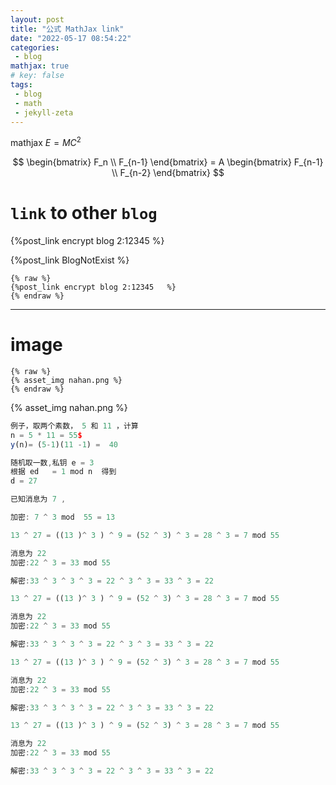 ```yaml
---
layout: post
title: "公式 MathJax link"
date: "2022-05-17 08:54:22"
categories: 
 - blog 
mathjax: true 
# key: false 
tags:
 - blog
 - math
 - jekyll-zeta
---
```


mathjax $E=MC^2$

$$
\begin{bmatrix}
  F_n \\ 
  F_{n-1}
\end{bmatrix}
= A \begin{bmatrix}
  F_{n-1} \\ 
  F_{n-2}
\end{bmatrix}
$$



# `link` to other `blog`
{%post_link encrypt blog 2:12345 %}

{%post_link BlogNotExist %}


```
{% raw %}
{%post_link encrypt blog 2:12345   %}
{% endraw %}
```

---

# image
```
{% raw %}
{% asset_img nahan.png %}
{% endraw %}
```
{% asset_img nahan.png %}


 
 ``` javascript
例子，取两个素数， 5 和 11 ，计算  
n = 5 * 11 = 55$
y(n)= (5-1)(11 -1) =  40

随机取一数,私钥 e = 3 
根据 ed   = 1 mod n  得到
d = 27

已知消息为 7 , 

加密: 7 ^ 3 mod  55 = 13

13 ^ 27 = ((13 )^ 3 ) ^ 9 = (52 ^ 3) ^ 3 = 28 ^ 3 = 7 mod 55

消息为 22
加密:22 ^ 3 = 33 mod 55

解密:33 ^ 3 ^ 3 ^ 3 = 22 ^ 3 ^ 3 = 33 ^ 3 = 22

13 ^ 27 = ((13 )^ 3 ) ^ 9 = (52 ^ 3) ^ 3 = 28 ^ 3 = 7 mod 55

消息为 22
加密:22 ^ 3 = 33 mod 55

解密:33 ^ 3 ^ 3 ^ 3 = 22 ^ 3 ^ 3 = 33 ^ 3 = 22

13 ^ 27 = ((13 )^ 3 ) ^ 9 = (52 ^ 3) ^ 3 = 28 ^ 3 = 7 mod 55

消息为 22
加密:22 ^ 3 = 33 mod 55

解密:33 ^ 3 ^ 3 ^ 3 = 22 ^ 3 ^ 3 = 33 ^ 3 = 22

13 ^ 27 = ((13 )^ 3 ) ^ 9 = (52 ^ 3) ^ 3 = 28 ^ 3 = 7 mod 55

消息为 22
加密:22 ^ 3 = 33 mod 55

解密:33 ^ 3 ^ 3 ^ 3 = 22 ^ 3 ^ 3 = 33 ^ 3 = 22


 ```
